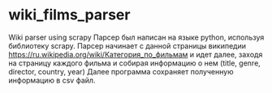 # wiki_films_parser
Wiki parser using scrapy
Парсер был написан на языке python, используя библиотеку scrapy.
Парсер начинает с данной страницы википедии https://ru.wikipedia.org/wiki/Категория_по_фильмам и идет далее, заходя на страницу каждого фильма и собирая информацию о нем (title, genre, director, country, year)
Далее программа сохраняет полученную информацию в csv файл.

